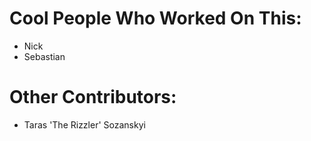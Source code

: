 # Cool People Who Worked On This:
* Nick
* Sebastian

# Other Contributors:
* Taras 'The Rizzler' Sozanskyi

